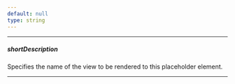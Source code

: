 ```yaml
---
default: null
type: string
---
```

---
##### shortDescription
Specifies the name of the view to be rendered to this placeholder element.

---
